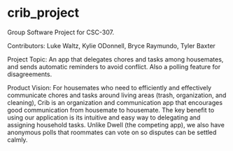 # crib_project
Group Software Project for CSC-307.

Contributors:
Luke Waltz, Kylie ODonnell, Bryce Raymundo, Tyler Baxter

Project Topic: 
An app that delegates chores and tasks among housemates, and sends automatic reminders to avoid conflict. 
Also a polling feature for disagreements.

Product Vision: 
For housemates who need to efficiently and effectively communicate chores and tasks around living areas
(trash, organization, and cleaning), Crib is an organization and communication app that encourages good 
communication from housemate to housemate. The key benefit to using our application is its intuitive and 
easy way to delegating and assigning household tasks. Unlike Dwell (the competing app), we also have anonymous 
polls that roommates can vote on so disputes can be settled calmly. 
